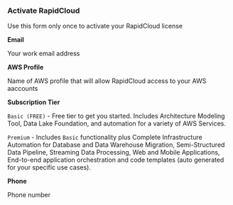 ### Activate RapidCloud

Use this form only once to activate your RapidCloud license

**Email**

Your work email address

**AWS Profile**

Name of AWS profile that will allow RapidCloud access to your AWS aaccounts

**Subscription Tier**

`Basic (FREE)` - Free tier to get you started. Includes Architecture Modeling Tool, Data Lake Foundation, and automation for a variety of AWS Services.

`Premium` - Includes `Basic` functionality plus Complete Infrastructure Automation for Database and Data Warehouse Migration, Semi-Structured Data Pipeline, Streaming Data Processing, Web and Mobile Applications, End-to-end application orchestration and code templates (auto generated for your specific use cases).

**Phone**

Phone number

